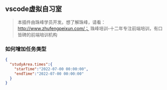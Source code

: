## vscode虚拟自习室

> 本插件由珠峰学员开发。想了解珠峰，请看：http://www.zhufengpeixun.com/；
> 珠峰培训-十二年专注前端培训，有口皆碑的前端培训机构


### 如何增加任务类型

```json
{
  "studyArea.times":{
    "starTime":"2022-07-00 00:00:00",
    "endTime":"2022-07-00 00:00:00"
  }
}
```